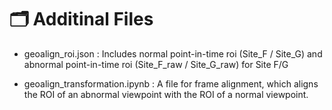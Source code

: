 # 🗂️ Additinal Files
- geoalign_roi.json : Includes normal point-in-time roi (Site_F / Site_G) and abnormal point-in-time roi (Site_F_raw / Site_G_raw) for Site F/G
 
- geoalign_transformation.ipynb : A file for frame alignment, which aligns the ROI of an abnormal viewpoint with the ROI of a normal viewpoint.           
